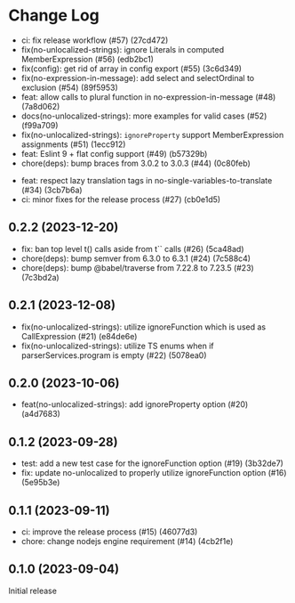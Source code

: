 # Change Log

- ci: fix release workflow (#57) (27cd472)
- fix(no-unlocalized-strings): ignore Literals in computed MemberExpression (#56) (edb2bc1)
- fix(config): get rid of array in config export (#55) (3c6d349)
- fix(no-expression-in-message): add select and selectOrdinal to exclusion (#54) (89f5953)
- feat: allow calls to plural function in no-expression-in-message (#48) (7a8d062)
- docs(no-unlocalized-strings): more examples for valid cases (#52) (f99a709)
- fix(no-unlocalized-strings): `ignoreProperty` support MemberExpression assignments (#51) (1ecc912)
- feat: Eslint 9 + flat config support (#49) (b57329b)
- chore(deps): bump braces from 3.0.2 to 3.0.3 (#44) (0c80feb)

* feat: respect lazy translation tags in no-single-variables-to-translate (#34) (3cb7b6a)
* ci: minor fixes for the release process (#27) (cb0e1d5)

## 0.2.2 (2023-12-20)

- fix: ban top level t() calls aside from t`` calls (#26) (5ca48ad)
- chore(deps): bump semver from 6.3.0 to 6.3.1 (#24) (7c588c4)
- chore(deps): bump @babel/traverse from 7.22.8 to 7.23.5 (#23) (7c3bd2a)

## 0.2.1 (2023-12-08)

- fix(no-unlocalized-strings): utilize ignoreFunction which is used as CallExpression (#21) (e84de6e)
- fix(no-unlocalized-strings): utilize TS enums when if parserServices.program is empty (#22) (5078ea0)

## 0.2.0 (2023-10-06)

- feat(no-unlocalized-strings): add ignoreProperty option (#20) (a4d7683)

## 0.1.2 (2023-09-28)

- test: add a new test case for the ignoreFunction option (#19) (3b32de7)
- fix: update no-unlocalized to properly utilize ignoreFunction option (#16) (5e95b3e)

## 0.1.1 (2023-09-11)

- ci: improve the release process (#15) (46077d3)
- chore: change nodejs engine requirement (#14) (4cb2f1e)

## 0.1.0 (2023-09-04)

Initial release
